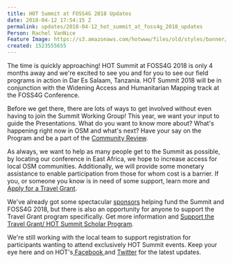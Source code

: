 ```yaml
---
title: HOT Summit at FOSS4G 2018 Updates
date: 2018-04-12 17:54:15 Z
permalink: updates/2018-04-12_hot_summit_at_foss4g_2018_updates
Person: Rachel VanNice
Feature Image: https://s3.amazonaws.com/hotwww/files/old/styles/banner/public/IMG_2897.JPG
created: 1523555655
---
```


The time is quickly approaching! HOT Summit at FOSS4G 2018 is only 4 months away and we're excited to see you and for you to see our field programs in action in Dar Es Salaam, Tanzania. HOT Summit 2018 will be in conjunction with the Widening Access and Humanitarian Mapping track at the FOSS4G Conference.

Before we get there, there are lots of ways to get involved without even having to join the Summit Working Group! This year, we want your input to guide the Presentations. What do you want to know more about? What's happening right now in OSM and what's next? Have your say on the Program and be a part of the <a href="http://community-review.foss4g.org/" target="_blank">Community Review</a>.

As always, we want to help as many people get to the Summit as possible, by locating our conference in East Africa, we hope to increase access for local OSM communities. Additionally, we will provide some monetary assistance to enable participation from those for whom cost is a barrier. If you, or someone you know is in need of some support, learn more and <a href="https://docs.google.com/forms/d/e/1FAIpQLSdrs_trEGG65wG71-GyvHCsaBO8eCzOSAbfLm9YFz_Dm7TaRg/viewform" target="_blank">Apply for a Travel Grant</a>.

We've already got some spectacular <a href="http://2018.foss4g.org/sponsoring.html" target="_blank">sponsors</a> helping fund the Summit and FOSS4G 2018, but there is also an opportunity for anyone to support the Travel Grant program specifically. Get more information and <a  href="https://www.paypal.com/donate/?token=qBHjV3iZK-T10vihKmrn0RkhhxtsBwMCCIrwuKXWr_6uxi9pB-aunpcp5btkSM_qkoEUEm&amp;country.x=US&amp;locale.x=US" target="_blank">Support the Travel Grant/ HOT Summit Scholar Program</a>.

We're still working with the local team to support registration for participants wanting to attend exclusively HOT Summit events. Keep your eye here and on HOT's<a href="https://www.facebook.com/hotosm" target="_blank"> Facebook </a>and <a href="http://twitter.com/hotosm" target="_blank">Twitter</a> for the latest updates.
